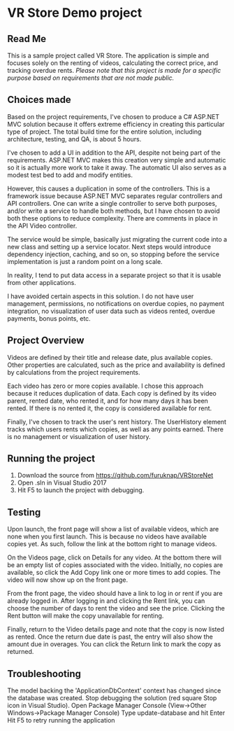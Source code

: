 # VR Store Demo project
## Read Me
This is a sample project called VR Store. The application is simple and focuses solely on the renting of videos, calculating the correct price, and tracking overdue rents.
*Please note that this project is made for a specific purpose based on requirements that are not made public.*

## Choices made
Based on the project requirements, I've chosen to produce a C# ASP.NET MVC solution because it offers extreme efficiency in creating this particular type of project. The total build time for the entire solution, including architecture, testing, and QA, is about 5 hours.

I've chosen to add a UI in addition to the API, despite not being part of the requirements. ASP.NET MVC makes this creation very simple and automatic so it is actually more work to take it away. The automatic UI also serves as a modest test bed to add and modify entities.

However, this causes a duplication in some of the controllers. This is a framework issue because ASP.NET MVC separates regular controllers and API controllers. One can write a single controller to serve both purposes, and/or write a service to handle both methods, but I have chosen to avoid both these options to reduce complexity. There are comments in place in the API Video controller.

The service would be simple, basically just migrating the current code into a new class and setting up a service locator. Next steps would introduce dependency injection, caching, and so on, so stopping before the service implementation is just a random point on a long scale.

In reality, I tend to put data access in a separate project so that it is usable from other applications.

I have avoided certain aspects in this solution. I do not have user management, permissions, no notifications on overdue copies, no payment integration, no visualization of user data such as videos rented, overdue payments, bonus points, etc.

## Project Overview
Videos are defined by their title and release date, plus available copies. Other properties are calculated, such as the price and availability is defined by calculations from the project requirements.

Each video has zero or more copies available. I chose this approach because it reduces duplication of data. Each copy is defined by its video parent, rented date, who rented it, and for how many days it has been rented. If there is no rented it, the copy is considered available for rent.

Finally, I've chosen to track the user's rent history. The UserHistory element tracks which users rents which copies, as well as any points earned. There is no management or visualization of user history.

## Running the project
1. Download the source from https://github.com/furuknap/VRStoreNet
2. Open .sln in Visual Studio 2017
3. Hit F5 to launch the project with debugging.

## Testing
Upon launch, the front page will show a list of available videos, which are none when you first launch. This is because no videos have available copies yet. As such, follow the link at the bottom right to manage videos.

On the Videos page, click on Details for any video. At the bottom there will be an empty list of copies associated with the video. Initially, no copies are available, so click the Add Copy link one or more times to add copies. The video will now show up on the front page.

From the front page, the video should have a link to log in or rent if you are already logged in. After logging in and clicking the Rent link, you can choose the number of days to rent the video and see the price. Clicking the Rent button will make the copy unavailable for renting.

Finally, return to the Video details page and note that the copy is now listed as rented. Once the return due date is past, the entry will also show the amount due in overages. You can click the Return link to mark the copy as returned.

## Troubleshooting
The model backing the 'ApplicationDbContext' context has changed since the database was created. 
Stop debugging the solution (red square Stop icon in Visual Studio).
Open Package Manager Console (View->Other Windows->Package Manager Console)
Type update-database and hit Enter
Hit F5 to retry running the application
